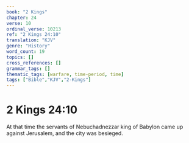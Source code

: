 ```yaml
---
book: "2 Kings"
chapter: 24
verse: 10
ordinal_verse: 10213
ref: "2 Kings 24:10"
translation: "KJV"
genre: "History"
word_count: 19
topics: []
cross_references: []
grammar_tags: []
thematic_tags: [warfare, time-period, time]
tags: ["Bible","KJV","2-Kings"]
---
```


# 2 Kings 24:10

At that time the servants of Nebuchadnezzar king of Babylon came up against Jerusalem, and the city was besieged.
